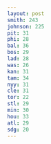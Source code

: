 ```yaml
---
layout: post
smith: 243
johnson: 225
pit: 31
phi: 28
bal: 36
bos: 29
lad: 28
was: 26
kan: 31
tam: 34
nyy: 31
cle: 31
tor: 22
stl: 29
min: 30
hou: 33
atl: 29
sdg: 20
---
```

